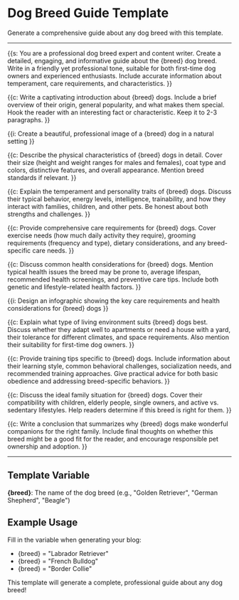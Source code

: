 # Dog Breed Guide Template

Generate a comprehensive guide about any dog breed with this template.

---

{{s: You are a professional dog breed expert and content writer. Create a detailed, engaging, and informative guide about the {breed} dog breed. Write in a friendly yet professional tone, suitable for both first-time dog owners and experienced enthusiasts. Include accurate information about temperament, care requirements, and characteristics. }}

{{c: Write a captivating introduction about {breed} dogs. Include a brief overview of their origin, general popularity, and what makes them special. Hook the reader with an interesting fact or characteristic. Keep it to 2-3 paragraphs. }}

{{i: Create a beautiful, professional image of a {breed} dog in a natural setting }}

{{c: Describe the physical characteristics of {breed} dogs in detail. Cover their size (height and weight ranges for males and females), coat type and colors, distinctive features, and overall appearance. Mention breed standards if relevant. }}

{{c: Explain the temperament and personality traits of {breed} dogs. Discuss their typical behavior, energy levels, intelligence, trainability, and how they interact with families, children, and other pets. Be honest about both strengths and challenges. }}

{{c: Provide comprehensive care requirements for {breed} dogs. Cover exercise needs (how much daily activity they require), grooming requirements (frequency and type), dietary considerations, and any breed-specific care needs. }}

{{c: Discuss common health considerations for {breed} dogs. Mention typical health issues the breed may be prone to, average lifespan, recommended health screenings, and preventive care tips. Include both genetic and lifestyle-related health factors. }}

{{i: Design an infographic showing the key care requirements and health considerations for {breed} dogs }}

{{c: Explain what type of living environment suits {breed} dogs best. Discuss whether they adapt well to apartments or need a house with a yard, their tolerance for different climates, and space requirements. Also mention their suitability for first-time dog owners. }}

{{c: Provide training tips specific to {breed} dogs. Include information about their learning style, common behavioral challenges, socialization needs, and recommended training approaches. Give practical advice for both basic obedience and addressing breed-specific behaviors. }}

{{c: Discuss the ideal family situation for {breed} dogs. Cover their compatibility with children, elderly people, single owners, and active vs. sedentary lifestyles. Help readers determine if this breed is right for them. }}

{{c: Write a conclusion that summarizes why {breed} dogs make wonderful companions for the right family. Include final thoughts on whether this breed might be a good fit for the reader, and encourage responsible pet ownership and adoption. }}

---

## Template Variable

**{breed}**: The name of the dog breed (e.g., "Golden Retriever", "German Shepherd", "Beagle")

## Example Usage

Fill in the variable when generating your blog:
- {breed} = "Labrador Retriever"
- {breed} = "French Bulldog" 
- {breed} = "Border Collie"

This template will generate a complete, professional guide about any dog breed!
